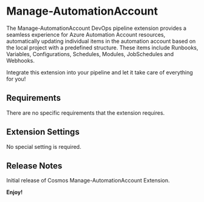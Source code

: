 # Manage-AutomationAccount

The Manage-AutomationAccount DevOps pipeline extension provides a seamless experience for Azure Automation Account resources, automatically updating individual items in the automation account based on the local project with a predefined structure. 
These items include Runbooks, Variables, Configurations, Schedules, Modules, JobSchedules and Webhooks.

Integrate this extension into your pipeline and let it take care of everything for you! 

## Requirements
There are no specific requirements that the extension requires.

## Extension Settings
No special setting is required.

## Release Notes
Initial release of Cosmos Manage-AutomationAccount Extension.

**Enjoy!**
